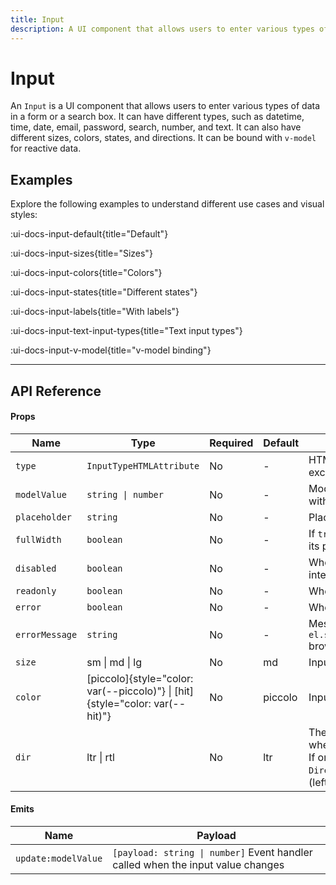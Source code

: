 ```yaml
---
title: Input
description: A UI component that allows users to enter various types of data - text, date and time, search etc.
---
```


# Input

An `Input` is a UI component that allows users to enter various types of data in a form or a search box. It can have different types, such as datetime, time, date, email, password, search, number, and text. It can also have different sizes, colors, states, and directions. It can be bound with `v-model` for reactive data.

## Examples

Explore the following examples to understand different use cases and visual styles:

:ui-docs-input-default{title="Default"}

:ui-docs-input-sizes{title="Sizes"}

:ui-docs-input-colors{title="Colors"}

:ui-docs-input-states{title="Different states"}

:ui-docs-input-labels{title="With labels"}

:ui-docs-input-text-input-types{title="Text input types"}

:ui-docs-input-v-model{title="v-model binding"}

___

## API Reference

#### Props

| Name | Type | Required | Default | Description |
|------|------|----------|---------|-------------|
| `type` | `InputTypeHTMLAttribute` | No | - | HTML input type attributes excluding button, checkbox etc. |
| `modelValue` | `string \| number` | No | - | Model value binding. Can be bound with `v-model` |
| `placeholder` | `string` | No | - | Placeholder text |
| `fullWidth` | `boolean` | No | - | If `true`, input width will be 100% of its parent |
| `disabled` | `boolean` | No | - | When `true`, prevents user from interaction |
| `readonly` | `boolean` | No | - | When `true`, prevents user from input |
| `error` | `boolean` | No | - | When `true`, shows error state |
| `errorMessage` | `string` | No | - | Message that will be provided to `el.setCustomValidity(errorMessage)` browser API |
| `size` | sm \| md \| lg | No | md | Input size |
| `color` | [piccolo]{style="color: var(--piccolo)"} \| [hit]{style="color: var(--hit)"} | No | piccolo | Input color |
| `dir` | ltr \| rtl | No | ltr | The reading direction of the input when applicable.<br>If omitted, inherits globally from `DirectionProvider` or assumes LTR (left-to-right) reading mode |

#### Emits

| Name | Payload |
|------|---------|
| `update:modelValue` | `[payload: string \| number]` Event handler called when the input value changes |
